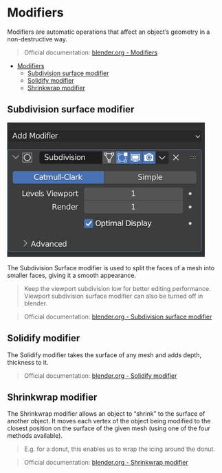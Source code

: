 # Modifiers

Modifiers are automatic operations that affect an object’s geometry in a non-destructive way.

> Official documentation: [blender.org - Modifiers](https://docs.blender.org/manual/en/latest/modeling/modifiers/index.html)

- [Modifiers](#modifiers)
  - [Subdivision surface modifier](#subdivision-surface-modifier)
  - [Solidify modifier](#solidify-modifier)
  - [Shrinkwrap modifier](#shrinkwrap-modifier)


## Subdivision surface modifier

![Subdivision surface modifier](images/subdivision%20surface%20modifier.png)

The Subdivision Surface modifier is used to split the faces of a mesh into smaller faces, giving it a smooth appearance.

> Keep the viewport subdivision low for better editing performance. Viewport subdivision surface modifier can also be turned off in blender.

> Official documentation: [blender.org - Subdivision surface modifier](https://docs.blender.org/manual/en/latest/modeling/modifiers/generate/subdivision_surface.html)

## Solidify modifier

The Solidify modifier takes the surface of any mesh and adds depth, thickness to it.

> Official documentation: [blender.org - Solidify modifier](https://docs.blender.org/manual/en/latest/modeling/modifiers/generate/solidify.html)


## Shrinkwrap modifier

The Shrinkwrap modifier allows an object to “shrink” to the surface of another object. It moves each vertex of the object being modified to the closest position on the surface of the given mesh (using one of the four methods available).

> E.g. for a donut, this enables us to wrap the icing around the donut.

> Official documentation: [blender.org - Shrinkwrap modifier](https://docs.blender.org/manual/en/latest/modeling/modifiers/deform/shrinkwrap.html)